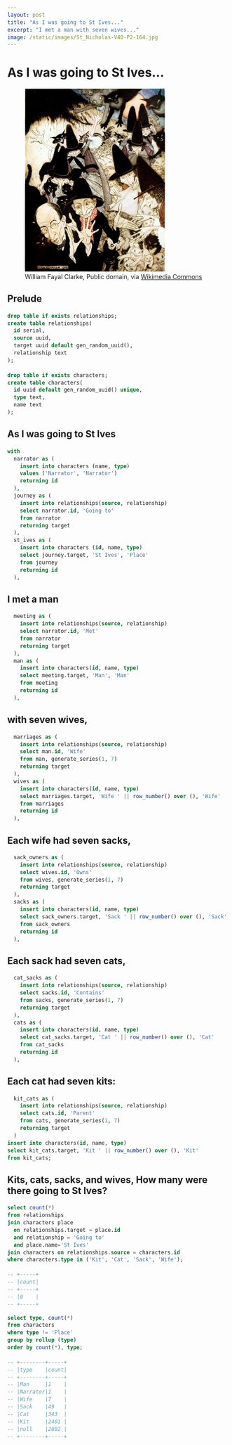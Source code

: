 ```yaml
---
layout: post
title: "As I was going to St Ives..."
excerpt: "I met a man with seven wives..."
image: /static/images/St_Nicholas-V40-P2-164.jpg
---
```


# As I was going to St Ives...


<figure>
<img class="fixed-width-20" alt="Image from 'The Rhymes of Mother Goose' in St. Nicholas, Volume 40. A smartly dressed bespectacled man holds his hands up in surprise as at least 8 wives in tall hats and innumerable sacks, cats and kits crowd the background." src="/static/images/St_Nicholas-V40-P2-164.jpg" width="320" style="aspect-ratio: 460 / 599;">
<figcaption>William Fayal Clarke, Public domain, via <a href="https://commons.wikimedia.org/wiki/File:St_Nicholas-V40-P2-164.jpg">Wikimedia Commons</a></figcaption>
</figure>


## Prelude

```sql
drop table if exists relationships;
create table relationships(
  id serial,
  source uuid,
  target uuid default gen_random_uuid(),
  relationship text
);

drop table if exists characters;
create table characters(
  id uuid default gen_random_uuid() unique,
  type text,
  name text
);
```

## As I was going to St Ives

```sql
with
  narrator as (
    insert into characters (name, type)
    values ('Narrator', 'Narrator')
    returning id
  ),
  journey as (
    insert into relationships(source, relationship)
    select narrator.id, 'Going to'
    from narrator
    returning target
  ),
  st_ives as (
    insert into characters (id, name, type)
    select journey.target, 'St Ives', 'Place'
    from journey
    returning id
  ),
```

## I met a man

```sql
  meeting as (
    insert into relationships(source, relationship)
    select narrator.id, 'Met'
    from narrator
    returning target
  ),
  man as (
    insert into characters(id, name, type)
    select meeting.target, 'Man', 'Man'
    from meeting
    returning id
  ),
```
## with seven wives,

```sql
  marriages as (
    insert into relationships(source, relationship)
    select man.id, 'Wife'
    from man, generate_series(1, 7)
    returning target
  ),
  wives as (
    insert into characters(id, name, type)
    select marriages.target, 'Wife ' || row_number() over (), 'Wife'
    from marriages
    returning id
  ),
```
## Each wife had seven sacks,

```sql
  sack_owners as (
    insert into relationships(source, relationship)
    select wives.id, 'Owns'
    from wives, generate_series(1, 7)
    returning target
  ),
  sacks as (
    insert into characters(id, name, type)
    select sack_owners.target, 'Sack ' || row_number() over (), 'Sack'
    from sack_owners
    returning id
  ),
```

## Each sack had seven cats,

```sql
  cat_sacks as (
    insert into relationships(source, relationship)
    select sacks.id, 'Contains'
    from sacks, generate_series(1, 7)
    returning target
  ),
  cats as (
    insert into characters(id, name, type)
    select cat_sacks.target, 'Cat ' || row_number() over (), 'Cat'
    from cat_sacks
    returning id
  ),
```

## Each cat had seven kits:

```sql
  kit_cats as (
    insert into relationships(source, relationship)
    select cats.id, 'Parent'
    from cats, generate_series(1, 7)
    returning target
  )
insert into characters(id, name, type)
select kit_cats.target, 'Kit ' || row_number() over (), 'Kit'
from kit_cats;
```

## Kits, cats, sacks, and wives, How many were there going to St Ives?

```sql
select count(*)
from relationships
join characters place
  on relationships.target = place.id
  and relationship = 'Going to'
  and place.name='St Ives'
join characters on relationships.source = characters.id
where characters.type in ('Kit', 'Cat', 'Sack', 'Wife');

-- +-----+
-- |count|
-- +-----+
-- |0    |
-- +-----+
```

```sql
select type, count(*)
from characters
where type != 'Place'
group by rollup (type)
order by count(*), type;

-- +--------+-----+
-- |type    |count|
-- +--------+-----+
-- |Man     |1    |
-- |Narrator|1    |
-- |Wife    |7    |
-- |Sack    |49   |
-- |Cat     |343  |
-- |Kit     |2401 |
-- |null    |2802 |
-- +--------+-----+
```